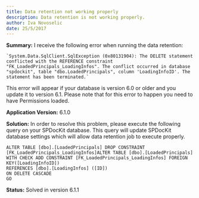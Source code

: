 ```yaml
---
title: Data retention not working properly
description: Data retention is not working properly.
author: Iva Novoselic  
date: 25/5/2017
---
```


__Summary:__ I receive the following error when running the data retention:

    `System.Data.SqlClient.SqlException (0x80131904): The DELETE statement conflicted with the REFERENCE constraint "FK_LoadedPrincipals_LoadingInfos". The conflict occurred in database "spdockit", table "dbo.LoadedPrincipals", column 'LoadingInfoID'. The statement has been terminated.`

This error will appear if your database is version 6.0 or older and you update it to version 6.1. Please note that for this error to happen you need to have Permissions loaded.

__Application Version:__ 6.1.0

__Solution:__ In order to resolve this problem, please execute the following query on your SPDocKit database. This query will update SPDocKit database settings which will allow data retention job to execute properly.

    ALTER TABLE [dbo].[LoadedPrincipals] DROP CONSTRAINT [FK_LoadedPrincipals_LoadingInfos]ALTER TABLE [dbo].[LoadedPrincipals] WITH CHECK ADD CONSTRAINT [FK_LoadedPrincipals_LoadingInfos] FOREIGN KEY([LoadingInfoID])
    REFERENCES [dbo].[LoadingInfos] ([ID])
    ON DELETE CASCADE
    GO

__Status:__ Solved in version 6.1.1